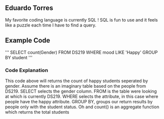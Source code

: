 ## Eduardo Torres

My favorite coding language is currently SQL ! 
SQL is fun to use and it feels like a puzzle each time I have to find
a query. 

## Example Code

'''
SELECT count(Gender) 
FROM DS219
WHERE mood LIKE 'Happy'
GROUP BY student
'''

### Code Explanation
This code above will returns the count of happy students seperated by gender.
Assume there is an imaginary table based on the people from DS219. SELECT selects the gender column. FROM is the table were looking at which is currently DS219. WHERE selects the attribute, in this case where people have the happy attribute. GROUP BY, groups our return results by people only with the student status. Oh and count() is an aggregate function which returns the total students
